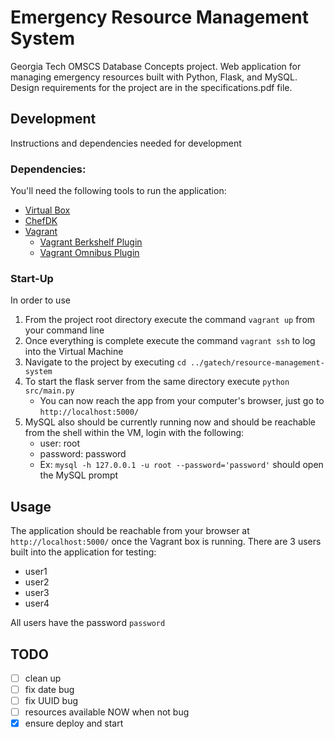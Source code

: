 # Emergency Resource Management System
Georgia Tech OMSCS Database Concepts project.  Web application for managing emergency resources built with Python, Flask, and MySQL.  Design requirements for the project are in the specifications.pdf file.

## Development
Instructions and dependencies needed for development

### Dependencies:
You'll need the following tools to run the application:

- [Virtual Box](https://www.virtualbox.org/)
- [ChefDK](https://downloads.chef.io/chef-dk/mac/)
- [Vagrant](https://www.vagrantup.com/downloads.html)
    - [Vagrant Berkshelf Plugin](https://github.com/berkshelf/vagrant-berkshelf)
    - [Vagrant Omnibus Plugin](https://github.com/chef/vagrant-omnibus)

### Start-Up
In order to use

1. From the project root directory execute the command `vagrant up` from your command line
2. Once everything is complete execute the command `vagrant ssh` to log into the Virtual Machine
3. Navigate to the project by executing `cd ../gatech/resource-management-system`
5. To start the flask server from the same directory execute `python src/main.py`
    - You can now reach the app from your computer's browser, just go to `http://localhost:5000/`
4. MySQL also should be currently running now and should be reachable from the shell within the VM, login with the following:
    - user: root
    - password: password
    - Ex: `mysql -h 127.0.0.1 -u root --password='password'` should open the MySQL prompt


## Usage
The application should be reachable from your browser at `http://localhost:5000/` once the Vagrant box is running.  There are 3 users built into the application for testing:

 - user1
 - user2
 - user3
 - user4
 
 All users have the password `password`
 
 
 ## TODO
 
 - [ ] clean up
 - [ ] fix date bug
 - [ ] fix UUID bug
 - [ ] resources available NOW when not bug
 - [x] ensure deploy and start
